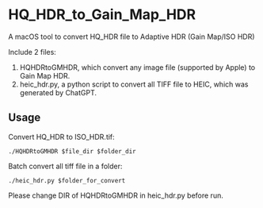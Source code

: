 # HQ_HDR_to_Gain_Map_HDR
A macOS tool to convert HQ_HDR file to Adaptive HDR (Gain Map/ISO HDR)

Include 2 files:

1. HQHDRtoGMHDR, which convert any image file (supported by Apple) to Gain Map HDR.
2. heic_hdr.py, a python script to convert all TIFF file to HEIC, which was generated by ChatGPT.

## Usage

Convert HQ_HDR to ISO_HDR.tif:

`./HQHDRtoGMHDR $file_dir $folder_dir`

Batch convert all tiff file in a folder:

`./heic_hdr.py $folder_for_convert`

Please change DIR of HQHDRtoGMHDR in heic_hdr.py before run.
